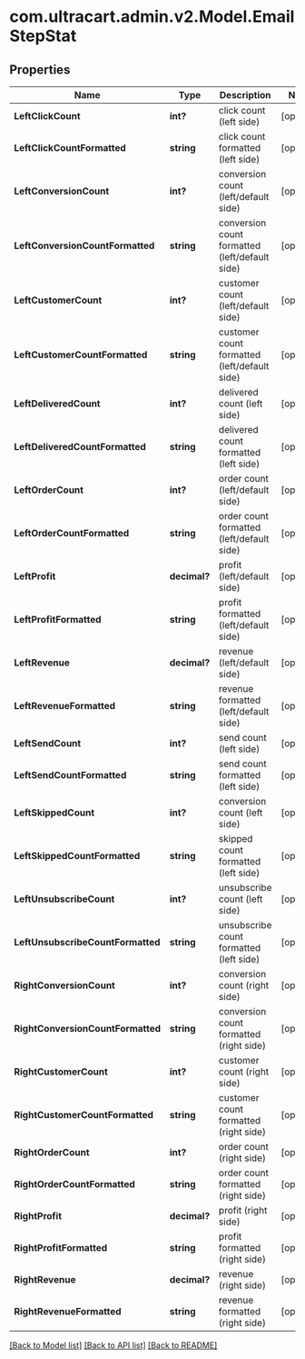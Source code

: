 # com.ultracart.admin.v2.Model.EmailStepStat
## Properties

Name | Type | Description | Notes
------------ | ------------- | ------------- | -------------
**LeftClickCount** | **int?** | click count (left side) | [optional] 
**LeftClickCountFormatted** | **string** | click count formatted (left side) | [optional] 
**LeftConversionCount** | **int?** | conversion count (left/default side) | [optional] 
**LeftConversionCountFormatted** | **string** | conversion count formatted (left/default side) | [optional] 
**LeftCustomerCount** | **int?** | customer count (left/default side) | [optional] 
**LeftCustomerCountFormatted** | **string** | customer count formatted (left/default side) | [optional] 
**LeftDeliveredCount** | **int?** | delivered count (left side) | [optional] 
**LeftDeliveredCountFormatted** | **string** | delivered count formatted (left side) | [optional] 
**LeftOrderCount** | **int?** | order count (left/default side) | [optional] 
**LeftOrderCountFormatted** | **string** | order count formatted (left/default side) | [optional] 
**LeftProfit** | **decimal?** | profit (left/default side) | [optional] 
**LeftProfitFormatted** | **string** | profit formatted (left/default side) | [optional] 
**LeftRevenue** | **decimal?** | revenue (left/default side) | [optional] 
**LeftRevenueFormatted** | **string** | revenue formatted (left/default side) | [optional] 
**LeftSendCount** | **int?** | send count (left side) | [optional] 
**LeftSendCountFormatted** | **string** | send count formatted (left side) | [optional] 
**LeftSkippedCount** | **int?** | conversion count (left side) | [optional] 
**LeftSkippedCountFormatted** | **string** | skipped count formatted (left side) | [optional] 
**LeftUnsubscribeCount** | **int?** | unsubscribe count (left side) | [optional] 
**LeftUnsubscribeCountFormatted** | **string** | unsubscribe count formatted (left side) | [optional] 
**RightConversionCount** | **int?** | conversion count (right side) | [optional] 
**RightConversionCountFormatted** | **string** | conversion count formatted (right side) | [optional] 
**RightCustomerCount** | **int?** | customer count (right side) | [optional] 
**RightCustomerCountFormatted** | **string** | customer count formatted (right side) | [optional] 
**RightOrderCount** | **int?** | order count (right side) | [optional] 
**RightOrderCountFormatted** | **string** | order count formatted (right side) | [optional] 
**RightProfit** | **decimal?** | profit (right side) | [optional] 
**RightProfitFormatted** | **string** | profit formatted (right side) | [optional] 
**RightRevenue** | **decimal?** | revenue (right side) | [optional] 
**RightRevenueFormatted** | **string** | revenue formatted (right side) | [optional] 


[[Back to Model list]](../README.md#documentation-for-models) [[Back to API list]](../README.md#documentation-for-api-endpoints) [[Back to README]](../README.md)

